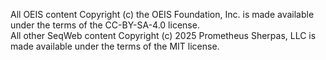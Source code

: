 All OEIS content Copyright (c) the OEIS Foundation, Inc. is made available under the terms of the CC-BY-SA-4.0 license.  
All other SeqWeb content Copyright (c) 2025 Prometheus Sherpas, LLC is made available under the terms of the MIT license.